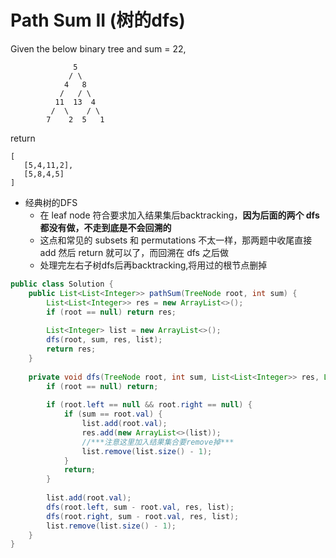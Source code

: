 # Path Sum II (树的dfs)
Given the below binary tree and sum = 22,
```
              5
             / \
            4   8
           /   / \
          11  13  4
         /  \    / \
        7    2  5   1
```
return 
```
[
   [5,4,11,2],
   [5,8,4,5]
]
```

* 经典树的DFS
  * 在 leaf node 符合要求加入结果集后backtracking，**因为后面的两个 dfs 都没有做，不走到底是不会回溯的**
  * 这点和常见的 subsets 和 permutations 不太一样，那两题中收尾直接 add 然后 return 就可以了，而回溯在 dfs 之后做
  * 处理完左右子树dfs后再backtracking,将用过的根节点删掉
 

```java
public class Solution {
    public List<List<Integer>> pathSum(TreeNode root, int sum) {
        List<List<Integer>> res = new ArrayList<>();
        if (root == null) return res;
        
        List<Integer> list = new ArrayList<>();
        dfs(root, sum, res, list);
        return res;
    }
    
    private void dfs(TreeNode root, int sum, List<List<Integer>> res, List<Integer> list) {
        if (root == null) return;
        
        if (root.left == null && root.right == null) {
            if (sum == root.val) {
                list.add(root.val);
                res.add(new ArrayList<>(list));
                //***注意这里加入结果集合要remove掉***
                list.remove(list.size() - 1);
            }
            return;
        }
        
        list.add(root.val);
        dfs(root.left, sum - root.val, res, list);
        dfs(root.right, sum - root.val, res, list);
        list.remove(list.size() - 1);
    }
}
```